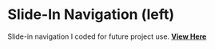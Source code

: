 # Slide-In Navigation (left)

Slide-in navigation I coded for future project use.
[**View Here**](https://vgmichel.github.io/navigation-slidein/)
